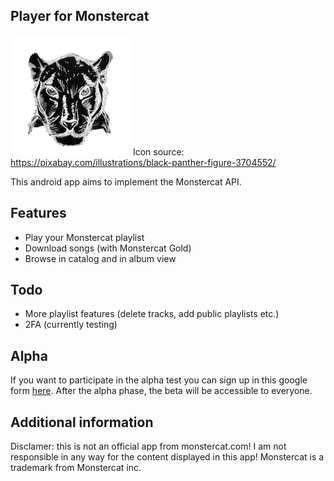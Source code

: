 ## Player for Monstercat

![Icon](https://raw.githubusercontent.com/lucaspape/catplayer/master/playstore_res/icon-round-full.png)
Icon source: https://pixabay.com/illustrations/black-panther-figure-3704552/

This android app aims to implement the Monstercat API.

## Features

 - Play your Monstercat playlist
 - Download songs (with Monstercat Gold)
 - Browse in catalog and in album view

## Todo

 - More playlist features (delete tracks, add public playlists etc.)
 - 2FA (currently testing)

## Alpha

If you want to participate in the alpha test you can sign up in this google form [here](https://forms.gle/3XUywPuasvxHGYu16 "Google Forms").
After the alpha phase, the beta will be accessible to everyone.


## Additional information
Disclamer: this is not an official app from monstercat.com!
I am not responsible in any way for the content displayed in this app!
Monstercat is a trademark from Monstercat inc.

